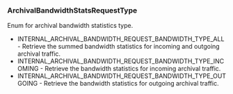 ### ArchivalBandwidthStatsRequestType
Enum for archival bandwidth statistics type.

- INTERNAL_ARCHIVAL_BANDWIDTH_REQUEST_BANDWIDTH_TYPE_ALL - Retrieve the summed bandwidth statistics for incoming and outgoing archival traffic.
- INTERNAL_ARCHIVAL_BANDWIDTH_REQUEST_BANDWIDTH_TYPE_INCOMING - Retrieve the bandwidth statistics for incoming archival traffic.
- INTERNAL_ARCHIVAL_BANDWIDTH_REQUEST_BANDWIDTH_TYPE_OUTGOING - Retrieve the bandwidth statistics for outgoing archival traffic.
